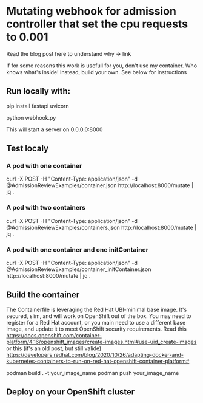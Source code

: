 # Mutating webhook for admission controller that set the cpu requests to 0.001

Read the blog post here to understand why -> link

If for some reasons this work is usefull for you, don't use my container. Who knows what's inside!
Instead, build your own. See below for instructions

## Run locally with:

pip install fastapi uvicorn

python webhook.py

This will start a server on 0.0.0.0:8000

## Test localy

### A pod with one container

curl -X POST -H "Content-Type: application/json" -d   @AdmissionReviewExamples/container.json http://localhost:8000/mutate | jq .

### A pod with two containers
curl -X POST -H "Content-Type: application/json" -d   @AdmissionReviewExamples/containers.json http://localhost:8000/mutate | jq .

### A pod with one container and one initContainer

curl -X POST -H "Content-Type: application/json" -d   @AdmissionReviewExamples/container_initContainer.json http://localhost:8000/mutate | jq .



## Build the container

The Containerfile is leveraging the Red Hat UBI-minimal base image. It's secured, slim, and will work on OpenShift out of the box. You may need to register for a Red Hat account, or you main need to use a different base image, and update it to meet OpenShift security requirements. Read this https://docs.openshift.com/container-platform/4.16/openshift_images/create-images.html#use-uid_create-images or this (it's an old post, but still valide) https://developers.redhat.com/blog/2020/10/26/adapting-docker-and-kubernetes-containers-to-run-on-red-hat-openshift-container-platform#

podman build . -t your_image_name
podman push your_image_name


## Deploy on your OpenShift cluster

